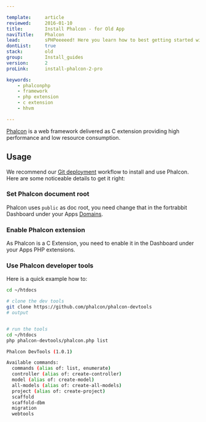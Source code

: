 ```yaml
---

template:     article
reviewed:     2016-01-10
title:        Install Phalcon - for Old App
naviTitle:    Phalcon
lead:         sPHPeeeeed! Here you learn how to best getting started with Phalcon on fortrabbit.
dontList:     true
stack:        old
group:        Install_guides
version:      2
proLink:      install-phalcon-2-pro

keywords:
    - phalconphp
    - framework
    - php extension
    - c extension
    - hhvm

---
```


[Phalcon](http://phalconphp.com/en/) is a web framework delivered as C extension providing high performance and low resource consumption.

## Usage

We recommend our [Git deployment](git) workflow to install and use Phalcon. Here are some noticeable details to get it right:

### Set Phalcon document root

Phalcon uses `public` as doc root, you need change that in the fortrabbit Dashboard under your Apps [Domains](domains).

### Enable Phalcon extension

As Phalcon is a C Extension, you need to enable it in the Dashboard under your Apps PHP extensions.

### Use Phalcon developer tools

Here is a quick example how to:

```bash
cd ~/htdocs

# clone the dev tools
git clone https://github.com/phalcon/phalcon-devtools
# output


# run the tools
cd ~/htdocs
php phalcon-devtools/phalcon.php list

Phalcon DevTools (1.0.1)

Available commands:
  commands (alias of: list, enumerate)
  controller (alias of: create-controller)
  model (alias of: create-model)
  all-models (alias of: create-all-models)
  project (alias of: create-project)
  scaffold
  scaffold-dbm
  migration
  webtools
```
